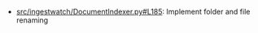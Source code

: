 - [src/ingestwatch/DocumentIndexer.py#L185](src/ingestwatch/DocumentIndexer.py#L185): Implement folder and file renaming
